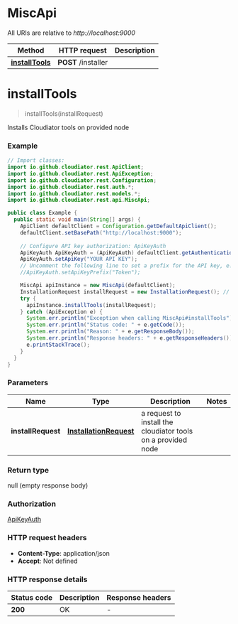 # MiscApi

All URIs are relative to *http://localhost:9000*

Method | HTTP request | Description
------------- | ------------- | -------------
[**installTools**](MiscApi.md#installTools) | **POST** /installer | 


<a name="installTools"></a>
# **installTools**
> installTools(installRequest)



Installs Cloudiator tools on provided node

### Example
```java
// Import classes:
import io.github.cloudiator.rest.ApiClient;
import io.github.cloudiator.rest.ApiException;
import io.github.cloudiator.rest.Configuration;
import io.github.cloudiator.rest.auth.*;
import io.github.cloudiator.rest.models.*;
import io.github.cloudiator.rest.api.MiscApi;

public class Example {
  public static void main(String[] args) {
    ApiClient defaultClient = Configuration.getDefaultApiClient();
    defaultClient.setBasePath("http://localhost:9000");
    
    // Configure API key authorization: ApiKeyAuth
    ApiKeyAuth ApiKeyAuth = (ApiKeyAuth) defaultClient.getAuthentication("ApiKeyAuth");
    ApiKeyAuth.setApiKey("YOUR API KEY");
    // Uncomment the following line to set a prefix for the API key, e.g. "Token" (defaults to null)
    //ApiKeyAuth.setApiKeyPrefix("Token");

    MiscApi apiInstance = new MiscApi(defaultClient);
    InstallationRequest installRequest = new InstallationRequest(); // InstallationRequest | a request to install the cloudiator tools on a provided node
    try {
      apiInstance.installTools(installRequest);
    } catch (ApiException e) {
      System.err.println("Exception when calling MiscApi#installTools");
      System.err.println("Status code: " + e.getCode());
      System.err.println("Reason: " + e.getResponseBody());
      System.err.println("Response headers: " + e.getResponseHeaders());
      e.printStackTrace();
    }
  }
}
```

### Parameters

Name | Type | Description  | Notes
------------- | ------------- | ------------- | -------------
 **installRequest** | [**InstallationRequest**](InstallationRequest.md)| a request to install the cloudiator tools on a provided node |

### Return type

null (empty response body)

### Authorization

[ApiKeyAuth](../README.md#ApiKeyAuth)

### HTTP request headers

 - **Content-Type**: application/json
 - **Accept**: Not defined

### HTTP response details
| Status code | Description | Response headers |
|-------------|-------------|------------------|
**200** | OK |  -  |

